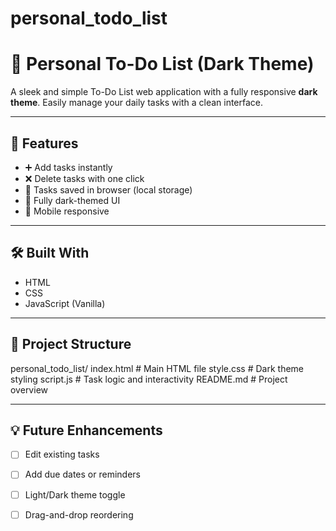 # personal_todo_list
# 📝 Personal To-Do List (Dark Theme)

A sleek and simple To-Do List web application with a fully responsive **dark theme**. Easily manage your daily tasks with a clean interface.

---

## 🌟 Features

- ➕ Add tasks instantly
- ❌ Delete tasks with one click
- 💾 Tasks saved in browser (local storage)
- 🌙 Fully dark-themed UI
- 📱 Mobile responsive

---

## 🛠️ Built With

- HTML
- CSS
- JavaScript (Vanilla)

---

## 📂 Project Structure
personal_todo_list/
 index.html # Main HTML file
 style.css # Dark theme styling
 script.js # Task logic and interactivity
 README.md # Project overview

---

## 💡 Future Enhancements

- [ ] Edit existing tasks
- [ ] Add due dates or reminders
- [ ] Light/Dark theme toggle
- [ ] Drag-and-drop reordering

